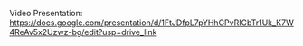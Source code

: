 Video Presentation: https://docs.google.com/presentation/d/1FtJDfpL7pYHhGPvRICbTr1Uk_K7W4ReAv5x2Uzwz-bg/edit?usp=drive_link
